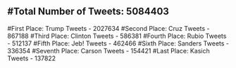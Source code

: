 #Total Number of Tweets: 5084403 
---
#First Place: Trump Tweets - 2027634
#Second Place: Cruz Tweets - 867188
#Third Place: Clinton Tweets - 586381
#Fourth Place: Rubio Tweets - 512137
#Fifth Place: Jeb! Tweets - 462466
#Sixth Place: Sanders Tweets - 336354
#Seventh Place: Carson Tweets - 154421
#Last Place: Kasich Tweets - 137822
